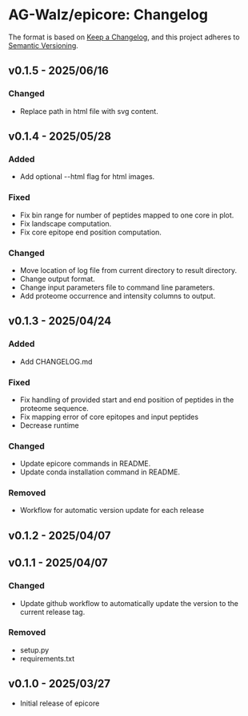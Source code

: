 # AG-Walz/epicore: Changelog

The format is based on [Keep a Changelog](https://keepachangelog.com/en/1.1.0/),
and this project adheres to [Semantic Versioning](https://semver.org/spec/v2.0.0.html).

## v0.1.5 - 2025/06/16

### Changed
- Replace path in html file with svg content.

## v0.1.4 - 2025/05/28

### Added
- Add optional --html flag for html images.

### Fixed 
- Fix bin range for number of peptides mapped to one core in plot.
- Fix landscape computation.
- Fix core epitope end position computation.

### Changed
- Move location of log file from current directory to result directory. 
- Change output format.
- Change input parameters file to command line parameters. 
- Add proteome occurrence and intensity columns to output.


## v0.1.3 - 2025/04/24

### Added
- Add CHANGELOG.md

### Fixed
- Fix handling of provided start and end position of peptides in the proteome sequence. 
- Fix mapping error of core epitopes and input peptides
- Decrease runtime

### Changed
- Update epicore commands in README.
- Update conda installation command in README.   

### Removed
- Workflow for automatic version update for each release

## v0.1.2 - 2025/04/07

## v0.1.1 - 2025/04/07

### Changed
- Update github workflow to automatically update the version to the current release tag. 

### Removed
- setup.py
- requirements.txt

## v0.1.0 - 2025/03/27

- Initial release of epicore